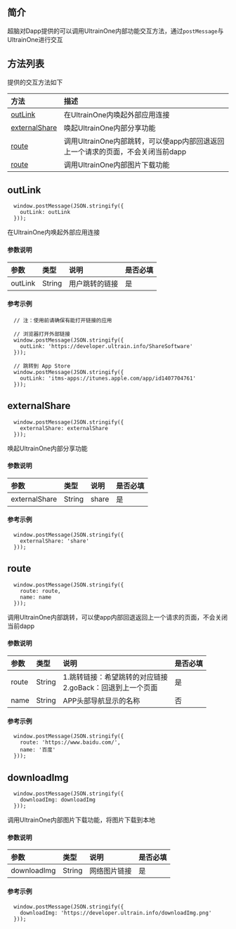 ## 简介

超脑对Dapp提供的可以调用UltrainOne内部功能交互方法，通过```postMessage```与UltrainOne进行交互
 
## 方法列表

提供的交互方法如下


| 方法                                                                                           | 描述                                             |
| :---------------------------------------------------------------------------------------------| :-----------------------------------------------|
| [outLink](docs-cn/dapi/02-async#outLink)            |在UltrainOne内唤起外部应用连接                                      |
| [externalShare](docs-cn/dapi/02-async#externalShare)            |唤起UltrainOne内部分享功能                                      |
| [route](docs-cn/dapi/02-async#route)            |调用UltrainOne内部跳转，可以使app内部回退返回上一个请求的页面，不会关闭当前dapp                                      |
| [route](docs-cn/dapi/02-async#downloadImg)            |调用UltrainOne内部图片下载功能                                      |


## outLink
```
  window.postMessage(JSON.stringify({
    outLink: outLink
  }));
```
在UltrainOne内唤起外部应用连接  

#### 参数说明  
|参数               |类型    |说明                            |是否必填|
| :----------------| :------| :-----------------------------|:-----|
| outLink         |String  |用户跳转的链接		                    |是     |

#### 参考示例

```
  // 注：使用前请确保有能打开链接的应用

  // 浏览器打开外部链接
  window.postMessage(JSON.stringify({
    outLink: 'https://developer.ultrain.info/ShareSoftware'
  }));

  // 跳转到 App Store
  window.postMessage(JSON.stringify({
    outLink: 'itms-apps://itunes.apple.com/app/id1407704761'
  }));
```

## externalShare
```
  window.postMessage(JSON.stringify({
    externalShare: externalShare
  }));
```
唤起UltrainOne内部分享功能

#### 参数说明
|参数               |类型    |说明                            |是否必填|
| :----------------| :------| :-----------------------------|:-----|
| externalShare         |String  |	share		                    |是     |

#### 参考示例

```
  window.postMessage(JSON.stringify({
    externalShare: 'share'
  }));
```

## route
```
  window.postMessage(JSON.stringify({
    route: route,
    name: name
  }));
```
调用UltrainOne内部跳转，可以使app内部回退返回上一个请求的页面，不会关闭当前dapp

#### 参数说明
|参数               |类型    |说明                            |是否必填|
| :----------------| :------| :-----------------------------|:-----|
| route         |String  |	1.跳转链接：希望跳转的对应链接<br>2.goBack：回退到上一个页面                    |是     |
| name         |String  |	APP头部导航显示的名称                    |否     |

#### 参考示例

```
  window.postMessage(JSON.stringify({
    route: 'https://www.baidu.com/',
    name: '百度'
  }));
```

## downloadImg
```
  window.postMessage(JSON.stringify({
    downloadImg: downloadImg
  }));
```
调用UltrainOne内部图片下载功能，将图片下载到本地

#### 参数说明
|参数               |类型    |说明                            |是否必填|
| :----------------| :------| :-----------------------------|:-----|
| downloadImg         |String  |	网络图片链接                    |是     |

#### 参考示例

```
  window.postMessage(JSON.stringify({
    downloadImg: 'https://developer.ultrain.info/downloadImg.png'
  }));
```

